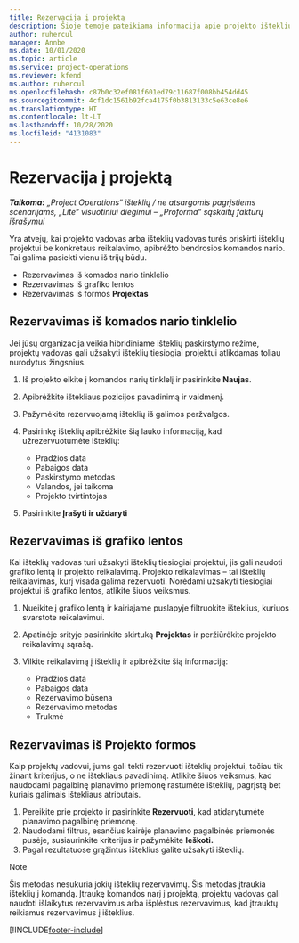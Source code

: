 ```yaml
---
title: Rezervacija į projektą
description: Šioje temoje pateikiama informacija apie projekto išteklių rezervavimą.
author: ruhercul
manager: Annbe
ms.date: 10/01/2020
ms.topic: article
ms.service: project-operations
ms.reviewer: kfend
ms.author: ruhercul
ms.openlocfilehash: c87b0c32ef081f601ed79c11687f008bb454dd45
ms.sourcegitcommit: 4cf1dc1561b92fca4175f0b3813133c5e63ce8e6
ms.translationtype: HT
ms.contentlocale: lt-LT
ms.lasthandoff: 10/28/2020
ms.locfileid: "4131083"
---
```

# <a name="book-to-a-project"></a>Rezervacija į projektą

_**Taikoma:** „Project Operations“ išteklių / ne atsargomis pagrįstiems scenarijams, „Lite“ visuotiniui diegimui – „Proforma“ sąskaitų faktūrų išrašymui_

Yra atvejų, kai projekto vadovas arba išteklių vadovas turės priskirti išteklių projektui be konkretaus reikalavimo, apibrėžto bendrosios komandos nario. Tai galima pasiekti vienu iš trijų būdu.

- Rezervavimas iš komados nario tinklelio
- Rezervavimas iš grafiko lentos
- Rezervavimas iš formos **Projektas**

## <a name="book-from-the-team-member-grid"></a>Rezervavimas iš komados nario tinklelio

Jei jūsų organizacija veikia hibridiniame išteklių paskirstymo režime, projektų vadovas gali užsakyti išteklių tiesiogiai projektui atlikdamas toliau nurodytus žingsnius.

1. Iš projekto eikite į komandos narių tinklelį ir pasirinkite **Naujas**.
2. Apibrėžkite ištekliaus pozicijos pavadinimą ir vaidmenį.
3. Pažymėkite rezervuojamą išteklių iš galimos peržvalgos.
4. Pasirinkę išteklių apibrėžkite šią lauko informaciją, kad užrezervuotumėte išteklių:

    - Pradžios data
    - Pabaigos data
    - Paskirstymo metodas
    - Valandos, jei taikoma
    - Projekto tvirtintojas

6. Pasirinkite **Įrašyti ir uždaryti**

## <a name="book-from-the-schedule-board"></a>Rezervavimas iš grafiko lentos

Kai išteklių vadovas turi užsakyti išteklių tiesiogiai projektui, jis gali naudoti grafiko lentą ir projekto reikalavimą. Projekto reikalavimas – tai išteklių reikalavimas, kurį visada galima rezervuoti. Norėdami užsakyti tiesiogiai projektui iš grafiko lentos, atlikite šiuos veiksmus.

1. Nueikite į grafiko lentą ir kairiajame puslapyje filtruokite išteklius, kuriuos svarstote reikalavimui.
2. Apatinėje srityje pasirinkite skirtuką **Projektas** ir peržiūrėkite projekto reikalavimų sąrašą.
3. Vilkite reikalavimą į išteklių ir apibrėžkite šią informaciją:

    - Pradžios data
    - Pabaigos data
    - Rezervavimo būsena
    - Rezervavimo metodas
    - Trukmė

## <a name="book-from-the-project-form"></a>Rezervavimas iš Projekto formos

Kaip projektų vadovui, jums gali tekti rezervuoti išteklių projektui, tačiau tik žinant kriterijus, o ne ištekliaus pavadinimą. Atlikite šiuos veiksmus, kad naudodami pagalbinę planavimo priemonę rastumėte išteklių, pagrįstą bet kuriais galimais ištekliaus atributais. 

1. Pereikite prie projekto ir pasirinkite **Rezervuoti**, kad atidarytumėte planavimo pagalbinę priemonę.
2. Naudodami filtrus, esančius kairėje planavimo pagalbinės priemonės pusėje, susiaurinkite kriterijus ir pažymėkite **Ieškoti.**
3. Pagal rezultatuose grąžintus išteklius galite užsakyti išteklių.

> [!NOTE]
> Šis metodas nesukuria jokių išteklių rezervavimų. Šis metodas įtraukia išteklių į komandą. Įtraukę komandos narį į projektą, projektų vadovas gali naudoti išlaikytus rezervavimus arba išplėstus rezervavimus, kad įtrauktų reikiamus rezervavimus į išteklius.


[!INCLUDE[footer-include](../includes/footer-banner.md)]